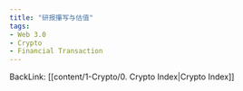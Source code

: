 ```yaml
---
title: "研报攥写与估值"
tags:
- Web 3.0
- Crypto
- Financial Transaction
---
```

BackLink: [[content/1-Crypto/0. Crypto Index|Crypto Index]]